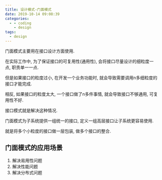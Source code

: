 ```yaml
---
title: 设计模式-门面模式
date: 2019-10-14 09:08:39
categories:
  - - coding
    - design
tags:
  - design
---
```


门面模式主要用在接口设计方面使用.

在实际工作中, 为了保证接口的可复用性(通用性), 会将接口尽量设计的细粒度一点, 职责单一一点.

但是如果接口的粒度过小, 在开发一个业务功能时, 就会导致需要调用n多细粒度的接口才能完成.

相反, 如果接口的粒度太大, 一个接口做了n多件事情, 就会导致接口不够通用, 可复用性不好.

接口模式就是解决这种情况.

门面模式为子系统提供一组统一的接口, 定义一组高层接口让子系统更容易使用.

就是将多个小粒度的接口做一层包装, 做多个接口的整合.

## 门面模式的应用场景

1.  解决易用性问题
2.  解决性能问题
3.  解决分布式问题
